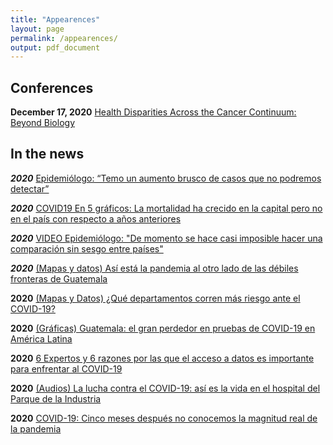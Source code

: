 ```yaml
---
title: "Appearences"
layout: page
permalink: /appearences/
output: pdf_document
---
```


## Conferences 


**December 17, 2020**  [Health Disparities Across the Cancer Continuum: Beyond Biology](https://epiresearch.org/event/health-disparities-across-the-cancer-continuum-beyond-biology/) 


## In the news

***2020*** [Epidemiólogo: “Temo un aumento brusco de casos que no podremos detectar”](https://nomada.gt/pais/actualidad/epidemiologo-temo-un-aumento-brusco-de-casos-que-no-podremos-detectar/)

***2020*** [COVID19 En 5 gráficos: La mortalidad ha crecido en la capital pero no en el país con respecto a años anteriores](https://www.plazapublica.com.gt/content/covid19-en-5-graficos-la-mortalidad-ha-crecido-en-la-capital-pero-no-en-el-pais-con-respecto)

***2020*** [VIDEO Epidemiólogo: "De momento se hace casi imposible hacer una comparación sin sesgo entre países"](https://www.plazapublica.com.gt/content/epidemiologo-de-momento-se-hace-casi-imposible-hacer-una-comparacion-sin-sesgo-entre-paises)

***2020*** [(Mapas y datos) Así está la pandemia al otro lado de las débiles fronteras de Guatemala](https://nomada.gt/pais/actualidad/mapas-y-datos-asi-esta-la-pandemia-al-otro-lado-de-las-debiles-fronteras-de-guatemala/)

**2020** [(Mapas y Datos) ¿Qué departamentos corren más riesgo ante el COVID-19?](https://nomada.gt/pais/actualidad/mapas-y-datos-que-departamentos-corren-mas-riesgo-ante-el-covid-19/)

**2020** [(Gráficas) Guatemala: el gran perdedor en pruebas de COVID-19 en América Latina](https://nomada.gt/pais/actualidad/graficas-guatemala-el-gran-perdedor-en-pruebas-de-covid-19-en-america-latina/)

**2020** [6 Expertos y 6 razones por las que el acceso a datos es importante para enfrentar al COVID-19](https://nomada.gt/pais/actualidad/6-expertos-y-6-razones-por-las-que-el-acceso-a-datos-es-importante-para-enfrentar-al-covid-19/)


**2020** [(Audios) La lucha contra el COVID-19: así es la vida en el hospital del Parque de la Industria](https://nomada.gt/pais/actualidad/audios-la-lucha-contra-el-covid-19-asi-es-la-vida-en-el-hospital-del-parque-de-la-industria/)

**2020** [COVID-19: Cinco meses después no conocemos la magnitud real de la pandemia](https://nomada.gt/pais/actualidad/covid-19-cinco-meses-despues-no-conocemos-la-magnitud-real-de-la-pandemia)

